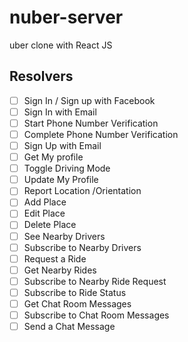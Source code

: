 # nuber-server
uber clone with React JS

## Resolvers

- [ ] Sign In / Sign up with Facebook
- [ ] Sign In with Email
- [ ] Start Phone Number Verification
- [ ] Complete Phone Number Verification
- [ ] Sign Up with Email
- [ ] Get My profile
- [ ] Toggle Driving Mode
- [ ] Update My Profile
- [ ] Report Location /Orientation
- [ ] Add Place
- [ ] Edit Place
- [ ] Delete Place
- [ ] See Nearby Drivers
- [ ] Subscribe to Nearby Drivers
- [ ] Request a Ride
- [ ] Get Nearby Rides
- [ ] Subscribe to Nearby Ride Request
- [ ] Subscribe to Ride Status
- [ ] Get Chat Room Messages
- [ ] Subscribe to Chat Room Messages
- [ ] Send a Chat Message
